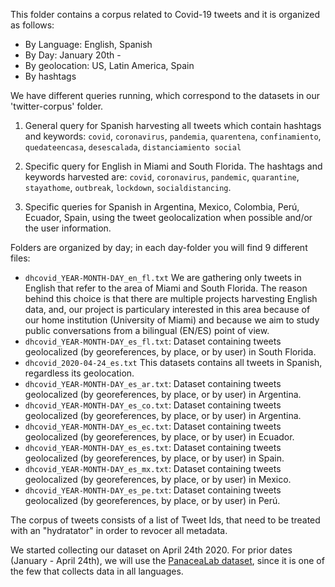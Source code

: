 This folder contains a corpus related to Covid-19 tweets and it is organized as follows: 

* By Language: English, Spanish
* By Day: January 20th - 
* By geolocation: US, Latin America, Spain
* By hashtags 

We have different queries running, which correspond to the datasets in our 'twitter-corpus' folder. 

1. General query for Spanish harvesting all tweets which contain hashtags and keywords: `covid`, `coronavirus`, `pandemia`, `quarentena`, `confinamiento`, `quedateencasa`, `desescalada`, `distanciamiento social`

2. Specific query for English in Miami and South Florida. The hashtags and keywords harvested are: `covid`, `coronavirus`, `pandemic`, `quarantine`, `stayathome`, `outbreak`, `lockdown`, `socialdistancing`. 

3. Specific queries for Spanish in Argentina, Mexico, Colombia, Perú, Ecuador, Spain, using the tweet geolocalization when possible and/or the user information.

Folders are organized by day; in each day-folder you will find 9 different files: 

* `dhcovid_YEAR-MONTH-DAY_en_fl.txt` We are gathering only tweets in English that refer to the area of Miami and South Florida. The reason behind this choice is that there are multiple projects harvesting English data, and, our project is particulary interested in this area because of our home institution (University of Miami) and because we aim to study public conversations from a bilingual (EN/ES) point of view. 
* `dhcovid_YEAR-MONTH-DAY_es_fl.txt`: Dataset containing tweets geolocalized (by georeferences, by place, or by user) in South Florida.
* `dhcovid_2020-04-24_es.txt` This datasets contains all tweets in Spanish, regardless its geolocation. 
* `dhcovid_YEAR-MONTH-DAY_es_ar.txt`: Dataset containing tweets geolocalized (by georeferences, by place, or by user) in Argentina. 
* `dhcovid_YEAR-MONTH-DAY_es_co.txt`: Dataset containing tweets geolocalized (by georeferences, by place, or by user) in Argentina. 
* `dhcovid_YEAR-MONTH-DAY_es_ec.txt`: Dataset containing tweets geolocalized (by georeferences, by place, or by user) in Ecuador. 
* `dhcovid_YEAR-MONTH-DAY_es_es.txt`: Dataset containing tweets geolocalized (by georeferences, by place, or by user) in Spain.  
* `dhcovid_YEAR-MONTH-DAY_es_mx.txt`: Dataset containing tweets geolocalized (by georeferences, by place, or by user) in Mexico. 	
* `dhcovid_YEAR-MONTH-DAY_es_pe.txt`: Dataset containing tweets geolocalized (by georeferences, by place, or by user) in Perú. 

The corpus of tweets consists of a list of Tweet Ids, that need to be treated with an "hydratator" in order to revocer all metadata. 

We started collecting our dataset on April 24th 2020. For prior dates (January - April 24th), we will use the [PanaceaLab dataset](https://github.com/thepanacealab/covid19_twitter), since it is one of the few that collects data in all languages. 
